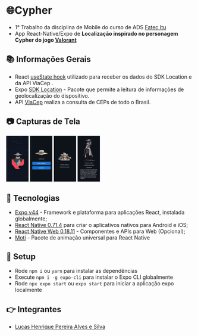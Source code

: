 # 🌐Cypher
* 1° Trabalho da disciplina de Mobile do curso de ADS [Fatec Itu](https://fatecitu.edu.br/portal/cursos/analise-e-desenvolvimento-de-sistemas/)
* App React-Native/Expo de **Localização inspirado no personagem Cypher do jogo [Valorant](https://playvalorant.com/pt-br/?gclid=CjwKCAjw3POhBhBQEiwAqTCuBsSOqclOr-jiEPABjzKKJLVEawMnVLksGHC7X_DpnEhuTvlFAQPjURoCpNEQAvD_BwE&gclsrc=aw.ds)**

## :books: Informações Gerais
- React [useState hook](https://reactjs.org/docs/hooks-state.html) utilizado para receber os dados do SDK Location e da API ViaCep .
- Expo [SDK Location](https://docs.expo.dev/versions/latest/sdk/location/) - Pacote que permite a leitura de informações de geolocalização do dispositivo.
- API [ViaCep](https://viacep.com.br/)  realiza a consulta de CEPs de todo o Brasil.


## :camera: Capturas de Tela
![Loading](./assets/readme/loading.png) ![Cypher](./assets/readme/cypher.png) ![Ultimate](./assets/readme/ultimate.png) ![About](./assets/readme/about.png)

## :signal_strength: Tecnologias

* [Expo v44](https://docs.expo.io/) - Framework e plataforma para aplicações React, instalada globalmente; 
* [React Native 0.71.4](https://reactnative.dev/) para criar o aplicativos nativos para Android e iOS;
* [React Native Web 0.18.11](https://www.npmjs.com/package/react-native-web) - Componentes e APIs para Web (Opcional);
* [Moti](https://moti.fyi) - Pacote de animação universal para React Native

## :floppy_disk: Setup

* Rode `npm i` ou `yarn` para instalar as dependências
* Execute `npm i -g expo-cli` para instalar o Expo CLI globalmente
* Rode `npx expo start` ou `expo start`  para iniciar a aplicação expo localmente

## :point_right: Integrantes
* [Lucas Henrique Pereira Alves e Silva](https://github.com/7Lucas)

